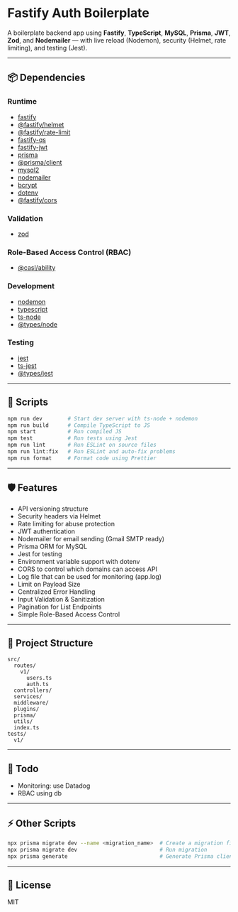 # Fastify Auth Boilerplate

A boilerplate backend app using **Fastify**, **TypeScript**, **MySQL**, **Prisma**, **JWT**, **Zod**, and **Nodemailer** — with live reload (Nodemon), security (Helmet, rate limiting), and testing (Jest).

---

## 📦 Dependencies

### Runtime
- [fastify](https://github.com/fastify/fastify)
- [@fastify/helmet](https://github.com/fastify/fastify-helmet)
- [@fastify/rate-limit](https://github.com/fastify/fastify-rate-limit)
- [fastify-qs](https://github.com/vanodevium/fastify-qs)
- [fastify-jwt](https://github.com/fastify/fastify-jwt)
- [prisma](https://github.com/prisma/prisma)
- [@prisma/client](https://github.com/prisma/prisma)
- [mysql2](https://github.com/sidorares/node-mysql2)
- [nodemailer](https://github.com/nodemailer/nodemailer)
- [bcrypt](https://github.com/kelektiv/node.bcrypt.js)
- [dotenv](https://github.com/motdotla/dotenv)
- [@fastify/cors](https://github.com/fastify/fastify-cors)

### Validation
- [zod](https://github.com/colinhacks/zod)

### Role-Based Access Control (RBAC)
- [@casl/ability](https://casl.js.org/)

### Development
- [nodemon](https://nodemon.io/)
- [typescript](https://www.typescriptlang.org/)
- [ts-node](https://typestrong.org/ts-node/)
- [@types/node](https://www.npmjs.com/package/@types/node)

### Testing
- [jest](https://jestjs.io/)
- [ts-jest](https://kulshekhar.github.io/ts-jest/)
- [@types/jest](https://www.npmjs.com/package/@types/jest)

---

## 🚀 Scripts

```bash
npm run dev        # Start dev server with ts-node + nodemon
npm run build      # Compile TypeScript to JS
npm start          # Run compiled JS
npm test           # Run tests using Jest
npm run lint       # Run ESLint on source files
npm run lint:fix   # Run ESLint and auto-fix problems
npm run format     # Format code using Prettier
```

---

## 🛡️ Features

- API versioning structure
- Security headers via Helmet
- Rate limiting for abuse protection
- JWT authentication
- Nodemailer for email sending (Gmail SMTP ready)
- Prisma ORM for MySQL
- Jest for testing
- Environment variable support with dotenv
- CORS to control which domains can access API
- Log file that can be used for monitoring (app.log)
- Limit on Payload Size
- Centralized Error Handling
- Input Validation & Sanitization
- Pagination for List Endpoints
- Simple Role-Based Access Control

---

## 📁 Project Structure

```
src/
  routes/
    v1/
      users.ts
      auth.ts
  controllers/
  services/
  middleware/
  plugins/
  prisma/
  utils/
  index.ts
tests/
  v1/
```

---

## 🔨 Todo
- Monitoring: use Datadog
- RBAC using db

---

## ⚡ Other Scripts

```bash
npx prisma migrate dev --name <migration_name>  # Create a migration file
npx prisma migrate dev                          # Run migration
npx prisma generate                             # Generate Prisma client
```

---

## 📄 License

MIT